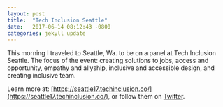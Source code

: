 ```yaml
---
layout: post
title:  "Tech Inclusion Seattle"
date:   2017-06-14 08:12:43 -0800
categories: jekyll update
---
```


This morning I traveled to Seattle, Wa. to be on a panel at Tech Inclusion Seattle. The focus of the event: creating solutions to jobs, access and opportunity, empathy and allyship, inclusive and accessible design, and creating inclusive team.

Learn more at: [https://seattle17.techinclusion.co/](https://seattle17.techinclusion.co/), or follow them on [Twitter](https://twitter.com/search?q=%23techinclusion&src=typd&lang=en).

